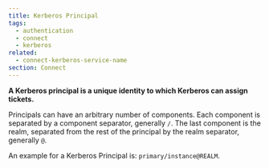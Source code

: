 ```yaml
---
title: Kerberos Principal
tags:
  - authentication
  - connect
  - kerberos
related:
  - connect-kerberos-service-name
section: Connect
---
```


<strong>
A Kerberos principal is a unique identity to which Kerberos can assign tickets.
</strong>

Principals can have an arbitrary number of components. Each component is
separated by a component separator, generally `/`. The last component is the
realm, separated from the rest of the principal by the realm separator,
generally `@`.

An example for a Kerberos Principal is: `primary/instance@REALM`.
